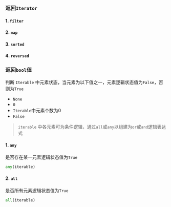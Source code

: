 ### 返回`Iterator`
#### 1. `filter`
#### 2. `map`
#### 3. `sorted`
#### 4. `reversed`

### 返回`bool`值
判断 `Iterable` 中元素状态，当元素为以下值之一，元素逻辑状态值为`False`，否则为`True`

- `None`
- `0`
- `Iterable`中元素个数为0
- `False`
> `iterable` 中各元素可为条件逻辑，通过`all`或`any`以组建为`or`或`and`逻辑表达式
#### 1. `any`
是否存在某一元素逻辑状态值为`True`
```python
any(iterable)
```
#### 2. `all`
是否所有元素逻辑状态值为`True`
```python
all(iterable)
```